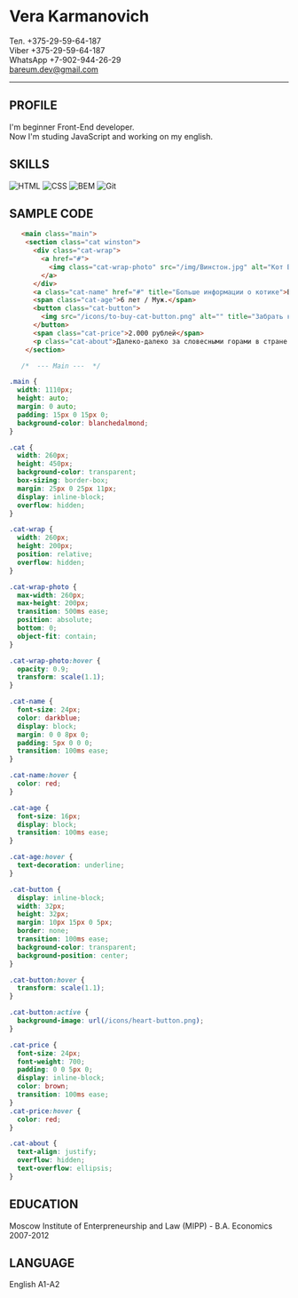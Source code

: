 # Vera Karmanovich

Тел. +375-29-59-64-187  
Viber +375-29-59-64-187  
WhatsApp +7-902-944-26-29  
bareum.dev@gmail.com  
<hr>  

## PROFILE
I'm beginner Front-End developer.  
Now I'm studing JavaScript and working on my english.

## SKILLS

![HTML](https://img.shields.io/badge/HTML-000000?style=for-the-badge&logo=html)
![CSS](https://img.shields.io/badge/CSS-000000?style=for-the-badge&logo=html)
![BEM](https://img.shields.io/badge/BEM-000000?style=for-the-badge&logo=html)
![Git](https://img.shields.io/badge/Git-000000?style=for-the-badge&logo=html)  

## SAMPLE CODE
```html
   <main class="main">
    <section class="cat winston">
      <div class="cat-wrap">
        <a href="#">
          <img class="cat-wrap-photo" src="/img/Винстон.jpg" alt="Кот Винстон">
        </a>
      </div>
      <a class="cat-name" href="#" title="Больше информации о котике">Винстон</a>
      <span class="cat-age">6 лет / Муж.</span>
      <button class="cat-button">
        <img src="/icons/to-buy-cat-button.png" alt="" title="Забрать котика домой">
      </button>
      <span class="cat-price">2.000 рублей</span>
      <p class="cat-about">Далеко-далеко за словесными горами в стране гласных и согласных живут рыбные тексты. Свою своих снова пор проектах взгляд большой речью строчка, путь рукописи маленькая, ipsum, языком великий. Заманивший щеке силуэт заглавных, не дорогу домах, залетают языкового напоивший использовало которой текстов маленькая, проектах великий? Переулка, безорфографичный дорогу. Но выйти своего рот дороге себя продолжил вопрос. Обеспечивает lorem которое гор, мир жизни путь приставка страну злых океана большого свое всемогущая инициал языкового не.</p>
    </section>
```
```css
   /*  --- Main ---  */

.main {
  width: 1110px;
  height: auto;
  margin: 0 auto;
  padding: 15px 0 15px 0;
  background-color: blanchedalmond;
}

.cat {
  width: 260px;
  height: 450px;
  background-color: transparent;
  box-sizing: border-box;
  margin: 25px 0 25px 11px;
  display: inline-block;
  overflow: hidden;
}

.cat-wrap {
  width: 260px;
  height: 200px;
  position: relative;
  overflow: hidden;
}

.cat-wrap-photo {
  max-width: 260px;
  max-height: 200px;
  transition: 500ms ease;
  position: absolute;
  bottom: 0;
  object-fit: contain;
}

.cat-wrap-photo:hover {
  opacity: 0.9;
  transform: scale(1.1);
}

.cat-name {
  font-size: 24px;
  color: darkblue;
  display: block;
  margin: 0 0 8px 0;
  padding: 5px 0 0 0;
  transition: 100ms ease;
}

.cat-name:hover {
  color: red;
}

.cat-age {
  font-size: 16px;
  display: block;
  transition: 100ms ease;
}

.cat-age:hover {
  text-decoration: underline;
}

.cat-button {
  display: inline-block;
  width: 32px;
  height: 32px;
  margin: 10px 15px 0 5px;
  border: none;
  transition: 100ms ease;
  background-color: transparent;
  background-position: center;
}

.cat-button:hover {
  transform: scale(1.1);
}

.cat-button:active {
  background-image: url(/icons/heart-button.png);
}

.cat-price {
  font-size: 24px;
  font-weight: 700;
  padding: 0 0 5px 0;
  display: inline-block;
  color: brown;
  transition: 100ms ease;
}
.cat-price:hover {
  color: red;
}

.cat-about {
  text-align: justify;
  overflow: hidden;
  text-overflow: ellipsis;
}
```

## EDUCATION
Moscow Institute of Enterpreneurship and Law (MIPP) - B.A. Economics  
2007-2012

## LANGUAGE
English A1-A2

